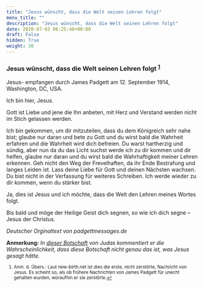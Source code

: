 ```yaml
---
title: "Jesus wünscht, dass die Welt seinen Lehren folgt"
menu_title: ""
description: "Jesus wünscht, dass die Welt seinen Lehren folgt"
date: 2020-07-03 06:25:48+00:00
draft: False
hidden: True
weight: 30
---
```

### Jesus wünscht, dass die Welt seinen Lehren folgt <sup id="a1">[1](#f1)</sup>

Jesus- empfangen durch James Padgett am 12. September 1914, Washington, DC, USA.

Ich bin hier, Jesus.

Gott ist Liebe und jene die Ihn anbeten, mit Herz und Verstand werden nicht im Stich gelassen werden.

Ich bin gekommen, um dir mitzuteilen, dass du dem Königreich sehr nahe bist; glaube nur daran und bete zu Gott und du wirst bald die Wahrheit erfahren und die Wahrheit wird dich befreien. Du warst hartherzig und sündig, aber nun da du das Licht suchst werde ich zu dir kommen und dir helfen, glaube nur daran und du wirst bald die Wahrhaftigkeit meiner Lehren erkennen. Geh nicht den Weg der Frevelhaften, da ihr Ende Bestrafung und langes Leiden ist. Lass deine Liebe für Gott und deinen Nächsten wachsen. Du bist nicht in der Verfassung für weiteres Schreiben. Ich werde wieder zu dir kommen, wenn du stärker bist.

Ja, dies ist Jesus und ich möchte, dass die Welt den Lehren meines Wortes folgt.

Bis bald und möge der Heilige Geist dich segnen, so wie ich dich segne – Jesus der Christus.

*Deutscher Orginaltext von padgettmessages.de*

**Anmerkung:** *In [dieser Botschaft](/aktuelle-botschaften/aktuelle-botschaften-in-reihenfolge-des-datums/aktuelle-botschaften-2002/channeling-und-der-einfluss-tief-verwurzelter-ueberzeugungen-hr-judas-9-januar-2002/) von Judas kommentiert er die Wahrscheinlichkeit, dass diese Botschaft nicht genau das ist, was Jesus gesagt hätte.*
<small>

1. <large id="f1">Anm. d. Übers.: Laut new-birth.net ist dies die erste, nicht zerstörte, Nachricht von Jesus. Es scheint so, als ob frühere Nachrichten von James Padgett für unecht gehalten wurden, woraufhin er sie zerstörte.[↩](#a1)
